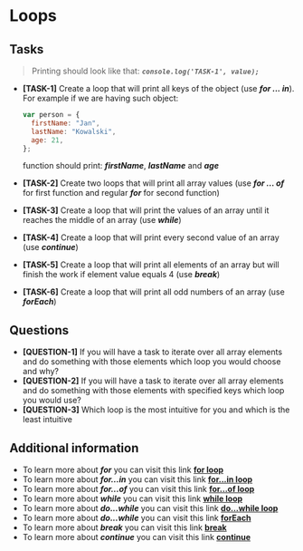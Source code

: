 # Loops

## Tasks

> Printing should look like that: **_`console.log('TASK-1', value);`_**

- **[TASK-1]** Create a loop that will print all keys of the object (use **_for ... in_**). For example if we are having such object:

  ```javascript
  var person = {
    firstName: "Jan",
    lastName: "Kowalski",
    age: 21,
  };
  ```

  function should print: **_firstName_**, **_lastName_** and **_age_**

- **[TASK-2]** Create two loops that will print all array values (use **_for ... of_** for first function and regular **_for_** for second function)
- **[TASK-3]** Create a loop that will print the values of an array until it reaches the middle of an array (use **_while_**)
- **[TASK-4]** Create a loop that will print every second value of an array (use **_continue_**)
- **[TASK-5]** Create a loop that will print all elements of an array but will finish the work if element value equals 4 (use **_break_**)
- **[TASK-6]** Create a loop that will print all odd numbers of an array (use **_forEach_**)

## Questions

- **[QUESTION-1]** If you will have a task to iterate over  all array elements and do something with those elements  which loop you would choose and why?
- **[QUESTION-2]** If you will have a task to iterate over  all array elements and do something with those elements with specified keys which loop you would use?
- **[QUESTION-3]** Which loop is the most intuitive for you and which is the least intuitive

## Additional information

- To learn more about **_for_** you can visit this link **[for loop](https://developer.mozilla.org/en-US/docs/Web/JavaScript/Reference/Statements/for)**
- To learn more about **_for...in_** you can visit this link **[for...in loop](https://developer.mozilla.org/en-US/docs/Web/JavaScript/Reference/Statements/for...in)**
- To learn more about **_for...of_** you can visit this link **[for...of loop](https://developer.mozilla.org/en-US/docs/Web/JavaScript/Reference/Statements/for...of)**
- To learn more about **_while_** you can visit this link **[while loop](https://developer.mozilla.org/en-US/docs/Web/JavaScript/Reference/Statements/while)**
- To learn more about **_do...while_** you can visit this link **[do...while loop](https://developer.mozilla.org/en-US/docs/Web/JavaScript/Reference/Statements/do...while)**
- To learn more about **_do...while_** you can visit this link **[forEach](https://developer.mozilla.org/en-US/docs/Web/JavaScript/Reference/Global_Objects/Array/forEach)**
- To learn more about **_break_** you can visit this link **[break](https://developer.mozilla.org/en-US/docs/Web/JavaScript/Reference/Statements/break)**
- To learn more about **_continue_** you can visit this link **[continue](https://developer.mozilla.org/en-US/docs/Web/JavaScript/Reference/Statements/continue)**
